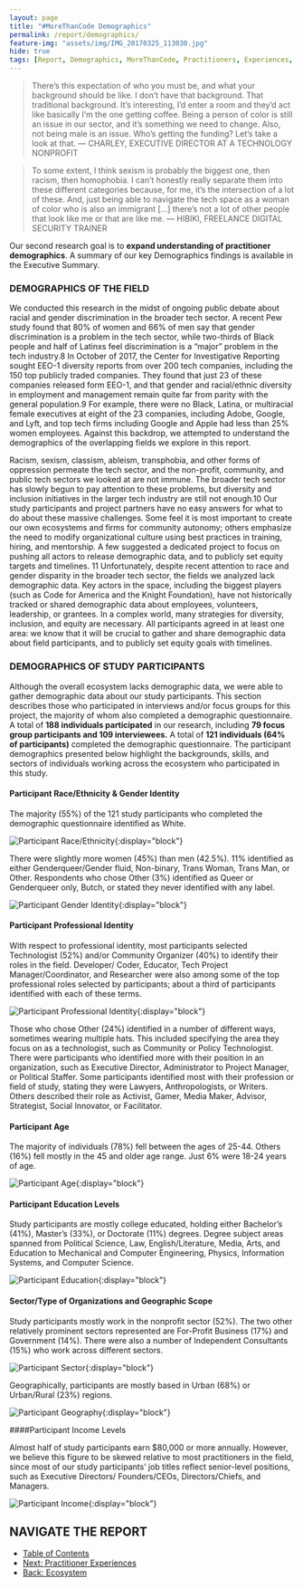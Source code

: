 ```yaml
---
layout: page
title: "#MoreThanCode Demographics"
permalink: /report/demographics/
feature-img: "assets/img/IMG_20170325_113030.jpg"
hide: true
tags: [Report, Demographics, MoreThanCode, Practitioners, Experiences, Stories]
---
```


> There’s this expectation of who you must be, and what your background should be like. I don’t have that background. That traditional background. It’s interesting, I’d enter a room and they’d act like basically I’m the one getting coffee. Being a person of color is still an issue in our sector, and it’s something we need to change. Also, not being male is an issue. Who’s getting the funding? Let’s take a look at that.
— CHARLEY, EXECUTIVE DIRECTOR AT A TECHNOLOGY NONPROFIT

> To some extent, I think sexism is probably the biggest one, then racism, then homophobia. I can’t honestly really separate them into these different categories because, for me, it’s the intersection of a lot of these. And, just being able to navigate the tech space as a woman of color who is also an immigrant [...] there’s not a lot of other people that look like me or that are like me.
— HIBIKI, FREELANCE DIGITAL SECURITY TRAINER

Our second research goal is to **expand understanding of practitioner demographics**. A summary of our key Demographics findings is available in the Executive Summary.

### DEMOGRAPHICS OF THE FIELD

We conducted this research in the midst of ongoing public debate about racial and gender discrimination in the broader tech sector. A recent Pew study found that 80% of women and 66% of men say that gender discrimination is a problem in the tech sector, while two-thirds of Black people and half of Latinxs feel discrimination is a “major” problem in the tech industry.8 In October of 2017, the Center for Investigative Reporting sought EEO-1 diversity reports from over 200 tech companies, including the 150 top publicly traded companies. They found that just 23 of these companies released form EEO-1, and that gender and racial/ethnic diversity in employment and management remain quite far from parity with the general population.9 For example, there were no Black, Latina, or multiracial female executives at eight of the 23 companies, including Adobe, Google, and Lyft, and top tech firms including Google and Apple had less than 25% women employees. Against this backdrop, we attempted to understand the demographics of the overlapping fields we explore in this report.

Racism, sexism, classism, ableism, transphobia, and other forms of oppression permeate the tech sector, and the non-profit, community, and public tech sectors we looked at are not immune. The broader tech sector has slowly begun to pay attention to these problems, but diversity and inclusion initiatives in the larger tech industry are still not enough.10 Our study participants and project partners have no easy answers for what to do about these massive challenges. Some feel it is most important to create our own ecosystems and firms for community autonomy; others emphasize the need to modify organizational culture using best practices in training, hiring, and mentorship. A few suggested a dedicated project to focus on pushing all actors to release demographic data, and to publicly set equity targets and timelines. 11 Unfortunately, despite recent attention to race and gender disparity in the broader tech sector, the fields we analyzed lack demographic data. Key actors in the space, including the biggest players (such as Code for America and the Knight Foundation), have not historically tracked or shared demographic data about employees, volunteers, leadership, or grantees. In a complex world, many strategies for diversity, inclusion, and equity are necessary. All participants agreed in at least one area: we know that it will be crucial to gather and share demographic data about field participants, and to publicly set equity goals with timelines.

### DEMOGRAPHICS OF STUDY PARTICIPANTS

Although the overall ecosystem lacks demographic data, we were able to gather demographic data about our study participants. This section describes those who participated in interviews and/or focus groups for this project, the majority of whom also completed a demographic questionnaire. A total of **188 individuals participated** in our research, including **79 focus group participants and 109 interviewees.** A total of **121 individuals (64% of participants)** completed the demographic questionnaire. The participant demographics presented below highlight the backgrounds, skills, and sectors of individuals working across the ecosystem who participated in this study.

#### Participant Race/Ethnicity & Gender Identity

The majority (55%) of the 121 study participants who completed the demographic questionnaire identified as White.

![Participant Race/Ethnicity](/assets/report/graphs-03_ay.jpg "Participant Race/Ethnicity"){:display="block"}

There were slightly more women (45%) than men (42.5%). 11% identified as either Genderqueer/Gender fluid, Non-binary, Trans Woman, Trans Man, or Other. Respondents who chose Other (3%) identified as Queer or Genderqueer only, Butch, or stated they never identified with any label.

![Participant Gender Identity](/assets/report/graphs-04_ay.jpg "Participant Gender Identity"){:display="block"}

#### Participant Professional Identity

With respect to professional identity, most participants selected Technologist (52%) and/or Community Organizer (40%) to identify their roles in the field. Developer/ Coder, Educator, Tech Project Manager/Coordinator, and Researcher were also among some of the top professional roles selected by participants; about a third of participants identified with each of these terms.

![Participant Professional Identity](/assets/report/graphs-05_ay.jpg "Participant Professional Identity"){:display="block"}

Those who chose Other (24%) identified in a number of different ways, sometimes wearing multiple hats. This included specifying the area they focus on as a technologist, such as Community or Policy Technologist. There were participants who identified more with their position in an organization, such as Executive Director, Administrator to Project Manager, or Political Staffer. Some participants identified most with their profession or field of study, stating they were Lawyers, Anthropologists, or Writers. Others described their role as Activist, Gamer, Media Maker, Advisor, Strategist, Social Innovator, or Facilitator.

#### Participant Age

The majority of individuals (78%) fell between the ages of 25-44. Others (16%) fell mostly in the 45 and older age range. Just 6% were 18-24 years of age.

![Participant Age](/assets/report/graphs-06_ay.jpg "Participant Age"){:display="block"}

#### Participant Education Levels

Study participants are mostly college educated, holding either Bachelor’s (41%), Master’s (33%), or Doctorate (11%) degrees. Degree subject areas spanned from Political Science, Law, English/Literature, Media, Arts, and Education to Mechanical and Computer Engineering, Physics, Information Systems, and Computer Science.

![Participant Education](/assets/report/graphs-07_ay.jpg "Participant Education"){:display="block"}

#### Sector/Type of Organizations and Geographic Scope

Study participants mostly work in the nonprofit sector (52%). The two other relatively prominent sectors represented are For-Profit Business (17%) and Government (14%). There were also a number of Independent Consultants (15%) who work across different sectors.

![Participant Sector](/assets/report/graphs-08_ay.jpg "Participant Sector"){:display="block"}

Geographically, participants are mostly based in Urban (68%) or Urban/Rural (23%) regions.

![Participant Geography](/assets/report/graphs-09_ay.jpg "Participant Geography"){:display="block"}

####Participant Income Levels

Almost half of study participants earn $80,000 or more annually. However, we believe this figure to be skewed relative to most practitioners in the field, since most of our study participants’ job titles reflect senior-level positions, such as Executive Directors/ Founders/CEOs, Directors/Chiefs, and Managers.

![Participant Income](/assets/report/graphs-10_ay.jpg "Participant Income"){:display="block"}

## NAVIGATE THE REPORT
- [Table of Contents](/report/)
- [Next: Practitioner Experiences](/report/practitioner-experiences/)
- [Back: Ecosystem](/report/ecosystem/)